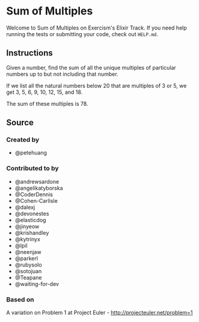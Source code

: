 # Sum of Multiples

Welcome to Sum of Multiples on Exercism's Elixir Track.
If you need help running the tests or submitting your code, check out `HELP.md`.

## Instructions

Given a number, find the sum of all the unique multiples of particular numbers up to
but not including that number.

If we list all the natural numbers below 20 that are multiples of 3 or 5,
we get 3, 5, 6, 9, 10, 12, 15, and 18.

The sum of these multiples is 78.

## Source

### Created by

- @petehuang

### Contributed to by

- @andrewsardone
- @angelikatyborska
- @CoderDennis
- @Cohen-Carlisle
- @dalexj
- @devonestes
- @elasticdog
- @jinyeow
- @krishandley
- @kytrinyx
- @lpil
- @neenjaw
- @parkerl
- @rubysolo
- @sotojuan
- @Teapane
- @waiting-for-dev

### Based on

A variation on Problem 1 at Project Euler - http://projecteuler.net/problem=1